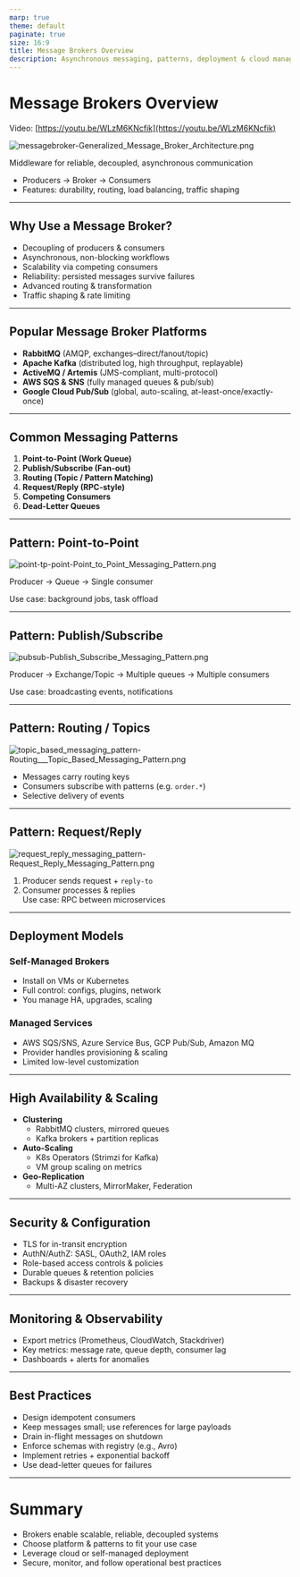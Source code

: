 ```yaml
---
marp: true
theme: default
paginate: true
size: 16:9
title: Message Brokers Overview
description: Asynchronous messaging, patterns, deployment & cloud management
---
```


# Message Brokers Overview

Video: [https://youtu.be/WLzM6KNcfik](https://youtu.be/WLzM6KNcfik)

![messagebroker-Generalized_Message_Broker_Architecture.png](messagebroker-Generalized_Message_Broker_Architecture.png)

Middleware for reliable, decoupled, asynchronous communication  

* Producers → Broker → Consumers  
* Features: durability, routing, load balancing, traffic shaping


---

## Why Use a Message Broker?

- Decoupling of producers & consumers
- Asynchronous, non-blocking workflows
- Scalability via competing consumers
- Reliability: persisted messages survive failures
- Advanced routing & transformation
- Traffic shaping & rate limiting

---

## Popular Message Broker Platforms

- **RabbitMQ** (AMQP, exchanges–direct/fanout/topic)
- **Apache Kafka** (distributed log, high throughput, replayable)
- **ActiveMQ / Artemis** (JMS-compliant, multi-protocol)
- **AWS SQS & SNS** (fully managed queues & pub/sub)
- **Google Cloud Pub/Sub** (global, auto-scaling, at-least-once/exactly-once)

---

## Common Messaging Patterns

1. **Point-to-Point (Work Queue)**
2. **Publish/Subscribe (Fan-out)**
3. **Routing (Topic / Pattern Matching)**
4. **Request/Reply (RPC-style)**
5. **Competing Consumers**
6. **Dead-Letter Queues**

---

## Pattern: Point-to-Point

![point-tp-point-Point_to_Point_Messaging_Pattern.png](point-tp-point-Point_to_Point_Messaging_Pattern.png)

Producer → Queue → Single consumer  

Use case: background jobs, task offload

---

## Pattern: Publish/Subscribe

![pubsub-Publish_Subscribe_Messaging_Pattern.png](pubsub-Publish_Subscribe_Messaging_Pattern.png)

Producer → Exchange/Topic → Multiple queues → Multiple consumers  

Use case: broadcasting events, notifications

---

## Pattern: Routing / Topics

![topic_based_messaging_pattern-Routing___Topic_Based_Messaging_Pattern.png](topic_based_messaging_pattern-Routing___Topic_Based_Messaging_Pattern.png)

- Messages carry routing keys
- Consumers subscribe with patterns (e.g. `order.*`)
- Selective delivery of events

---

## Pattern: Request/Reply

![request_reply_messaging_pattern-Request_Reply_Messaging_Pattern.png](request_reply_messaging_pattern-Request_Reply_Messaging_Pattern.png)

1. Producer sends request + `reply-to`
2. Consumer processes & replies  
   Use case: RPC between microservices

---

## Deployment Models

### Self-Managed Brokers

- Install on VMs or Kubernetes
- Full control: configs, plugins, network
- You manage HA, upgrades, scaling

### Managed Services

- AWS SQS/SNS, Azure Service Bus, GCP Pub/Sub, Amazon MQ
- Provider handles provisioning & scaling
- Limited low-level customization

---

## High Availability & Scaling

- **Clustering**
    - RabbitMQ clusters, mirrored queues
    - Kafka brokers + partition replicas
- **Auto-Scaling**
    - K8s Operators (Strimzi for Kafka)
    - VM group scaling on metrics
- **Geo-Replication**
    - Multi-AZ clusters, MirrorMaker, Federation

---

## Security & Configuration

- TLS for in-transit encryption
- AuthN/AuthZ: SASL, OAuth2, IAM roles
- Role-based access controls & policies
- Durable queues & retention policies
- Backups & disaster recovery

---

## Monitoring & Observability

- Export metrics (Prometheus, CloudWatch, Stackdriver)
- Key metrics: message rate, queue depth, consumer lag
- Dashboards + alerts for anomalies

---

## Best Practices

- Design idempotent consumers
- Keep messages small; use references for large payloads
- Drain in-flight messages on shutdown
- Enforce schemas with registry (e.g., Avro)
- Implement retries + exponential backoff
- Use dead-letter queues for failures

---

# Summary

- Brokers enable scalable, reliable, decoupled systems
- Choose platform & patterns to fit your use case
- Leverage cloud or self-managed deployment
- Secure, monitor, and follow operational best practices